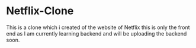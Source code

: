 # Netflix-Clone
This is a clone which i created of the website of Netflix this is only the front end as I am currently learning backend and will be uploading the backend soon.
